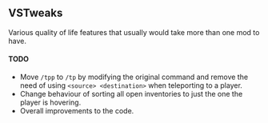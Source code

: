 ## VSTweaks

Various quality of life features that usually would take more than one mod to have.

#### TODO

- Move `/tpp` to `/tp` by modifying the original command and remove the need of using `<source> <destination>` when teleporting to a player.
- Change behaviour of sorting all open inventories to just the one the player is hovering.
- Overall improvements to the code.